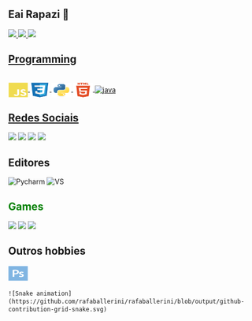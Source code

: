 ## Eai Rapazi 👋

<div align="">
  <a href="https://github.com/ThiagoBeleren">
  <img height="180em" src="https://github-readme-stats.vercel.app/api?username=ThiagoBeleren&show_icons=true&theme=nightowl&include_all_commits=true&count_private=true"/>
  <img float="" overflow="" height="180em" src="https://github-readme-stats.vercel.app/api/top-langs/?username=ThiagoBeleren&layout=compact&langs_count=7&theme=nightowl"/>
    <img float" right" overflow="" height="" src="https://www.instagram.com/p/CTe47mIsKAp/"/>
</div>

  <h2>Programming </h2>
<div style="display: inline_block"><br>
  <img align="center" alt="Rafa-Js" height="30" width="40" src="https://raw.githubusercontent.com/devicons/devicon/master/icons/javascript/javascript-plain.svg">
  <img align="center" alt="Rafa-CSS" height="30" width="40" src="https://raw.githubusercontent.com/devicons/devicon/master/icons/css3/css3-original.svg">
  <img align="center" alt="Rafa-Python" height="30" width="40" src="https://raw.githubusercontent.com/devicons/devicon/master/icons/python/python-original.svg">
  <img align="center" alt="HTML5" height="30" width="40" src="https://github.com/devicons/devicon/blob/master/icons/html5/html5-plain-wordmark.svg">
  <!--img align="center" alt="Python" src="https://img.shields.io/badge/Python-FFD43B?style=for-the-badge&logo=python&logoColor=darkgreen">-->
  <img align="center" alt="java" src="https://img.shields.io/badge/Java-ED8B00?style=for-the-badge&logo=java&logoColor=white">
  <!--<img float="right" align="right" alt="Ez-gif" height="300px" width="400px" src="">-->
</div>
  
  <h2> Redes Sociais</h2>
<div>
  <!--<a href="https://www.youtube.com/channel/UC_-uuuZbY0AAt9CViNzvc-Q" target="_blank"><img src="https://img.shields.io/badge/YouTube-FF0000?style=for-the-badge&logo=youtube&logoColor=white" target="_blank"></a>-->
  <a href="https://instagram.com/Beleren_Thiago" target="_blank"> <img src="https://img.shields.io/badge/-Instagram-%23E4405F?style=for-the-badge&logo=instagram&logoColor=white" target="_blank"></a>
 	<a href="https://www.twitch.tv/ezdeterno" target="_blank"> <img src="https://img.shields.io/badge/Twitch-9146FF?style=for-the-badge&logo=twitch&logoColor=white" target="_blank"></a>
  <a href="https://discord.gg/KUgPeGkn24" target="_blank"> <img src="https://img.shields.io/badge/Discord-7289DA?style=for-the-badge&logo=discord&logoColor=white" 
target="_blank"></a> 
  <a href = "mailto:thiagobeleren@gmail.com"> <img src="https://img.shields.io/badge/-Gmail-%23333?style=for-the-badge&logo=gmail&logoColor=white" 
target="_blank" target="_blank"></a>
  </div>
  
  <h2> Editores</h2>
<div style="display: inline-block">
  <img src="https://img.shields.io/badge/PyCharm-000000.svg?&style=for-the-badge&logo=PyCharm&logoColor=white" alt="Pycharm" target="_blank">
  <img alt="VS" src="https://img.shields.io/badge/Visual_Studio_Code-0078D4?style=for-the-badge&logo=visual%20studio%20code&logoColor=white" target="_blank">
</div>
  
  <h2 style="color: green"> Games</h2>
<div style="display: block">
    <a href = "https://steamcommunity.com/id/ThiagoBeleren/"> <img src="https://img.shields.io/badge/Steam-000000?style=for-the-badge&logo=steam&logoColor=white"></a>
    <a href= ""> <img src="https://img.shields.io/badge/Riot_Games-D32936?style=for-the-badge&logo=riot-games&logoColor=white"></a>
    <a href= ""> <img src="https://img.shields.io/badge/Epic%20Games-313131?style=for-the-badge&logo=Epic%20Games&logoColor=white"></a> 
      
  <h2>Outros hobbies</h2>
  <div style="display: inline-block">
    <img alt="PS" height="30" width="40" src="https://github.com/devicons/devicon/blob/master/icons/photoshop/photoshop-plain.svg" target="_blank">
    
    ![Snake animation](https://github.com/rafaballerini/rafaballerini/blob/output/github-contribution-grid-snake.svg)
    
  </div>

  

